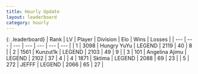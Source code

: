 ```yaml
---
title: Hourly Update
layout: leaderboard
category: hourly
---
```


{: .leaderboard}
| Rank | LV | Player | Division | Elo | Wins | Losses |
| --- | --- | --- | --- | --- | --- | --- |
| <span data-change="0">1</span> | 3098 | <span title="ID: 164871">Hungry YuYu</span> | LEGEND | <span data-change="0">2119</span> | <span data-change="0">40</span> | <span data-change="0">8</span> |
| <span data-change="0">2</span> | 1561 | <span title="ID: 392407">Kunzut1k</span> | LEGEND | <span data-change="0">2103</span> | <span data-change="0">49</span> | <span data-change="0">9</span> |
| <span data-change="0">3</span> | 101 | <span title="ID: 669171">Angelina Ajimu</span> | LEGEND | <span data-change="0">2102</span> | <span data-change="0">37</span> | <span data-change="0">4</span> |
| <span data-change="0">4</span> | 1871 | <span title="ID: 353063">Sktima</span> | LEGEND | <span data-change="0">2088</span> | <span data-change="0">69</span> | <span data-change="0">23</span> |
| <span data-change="0">5</span> | 272 | <span title="ID: 488585">JEFFF</span> | LEGEND | <span data-change="9">2066</span> | <span data-change="1">65</span> | <span data-change="0">27</span> |